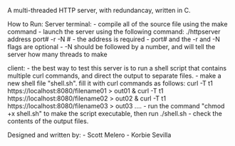 A multi-threaded HTTP server, with redundancay, written in C.

How to Run: 
Server terminal: 
    - compile all of the source file using the make command 
    - launch the server using the following command: 
        ./httpserver address port# -r -N #
    - the address is required
    - port# and the -r and -N flags are optional 
    - -N should be followed by a number, and will tell the server how many threads to 
        make 

client: 
    - the best way to test this server is to run a shell script that contains 
        multiple curl commands, and direct the output to separate files. 
    - make a new shell file "shell.sh". fill it with curl commands as follows: 
        curl -T t1 https://localhost:8080/filename01 > out01 &
        curl -T t1 https://localhost:8080/filename02 > out02 &
        curl -T t1 https://localhost:8080/filename03 > out03 ....
    - run the command "chmod +x shell.sh" to make the script executable, then run ./shell.sh
    - check the contents of the output files. 

Designed and written by: 
    - Scott Melero 
    - Korbie Sevilla 
